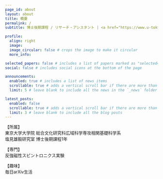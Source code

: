 ```yaml
---
page_id: about
layout: about
title: 概要
permalink: /
subtitle: 博士後期課程 / リサーチ・アシスタント | <a href="https://www.u-tokyo.ac.jp/ja/index.html">東京大学</a>

profile:
  align: right
  image: 
  image_circular: false # crops the image to make it circular
  more_info: 

selected_papers: false # includes a list of papers marked as "selected={true}"
social: false # includes social icons at the bottom of the page

announcements:
  enabled: true # includes a list of news items
  scrollable: true # adds a vertical scroll bar if there are more than 3 news items
  limit: 5 # leave blank to include all the news in the `_news` folder

latest_posts:
  enabled: false
  scrollable: true # adds a vertical scroll bar if there are more than 3 new posts items
  limit: 3 # leave blank to include all the blog posts
---
```


【所属】  
東京大学大学院 総合文化研究科広域科学専攻相関基礎科学系  
塩見雄毅研究室 博士後期課程1年

【専門】  
反強磁性スピントロニクス実験

【趣味】  
毎日arXiv生活
